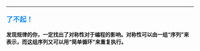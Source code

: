 ----------

#### <font color=#1E90FF size=4>**了不起！**</font>



#### 发现规律的你，一定找出了对称性对于编程的影响。对称性可以由一组“序列”来表示，而这组序列又可以用“简单循环”来重复执行。